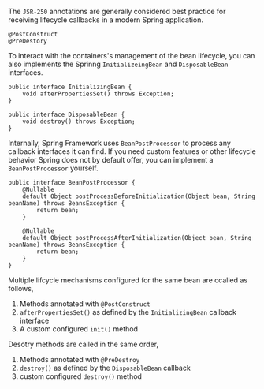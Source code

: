 The ``JSR-250`` annotations are generally considered best practice for receiving lifecycle callbacks in a modern Spring application.
```
@PostConstruct
@PreDestory
```

To interact with the containers's management of the bean lifecycle, you can also implements the Sprinng ``InitializeingBean`` and ``DisposableBean`` interfaces.

```
public interface InitializingBean {
    void afterPropertiesSet() throws Exception;
}
```

```
public interface DisposableBean {
    void destroy() throws Exception;
}
```
Internally, Spring Framework uses ``BeanPostProcessor`` to process any callback interfaces it can find. If you need custom features or other lifecycle behavior Spring does not by default offer, you can implement a ``BeanPostProcessor`` yourself.
```
public interface BeanPostProcessor {
    @Nullable
    default Object postProcessBeforeInitialization(Object bean, String beanName) throws BeansException {
        return bean;
    }

    @Nullable
    default Object postProcessAfterInitialization(Object bean, String beanName) throws BeansException {
        return bean;
    }
}
```

Multiple lifcycle mechanisms configured for the same bean are ccalled as follows,
1) Methods annotated with ``@PostConstruct``
2) ``afterPropertiesSet()`` as defined by the ``InitializingBean`` callback interface
3) A custom configured ``init()`` method

Desotry methods are called in the same order,
1) Methods annotated with ``@PreDestroy``
2) ``destroy()`` as defined by the ``DisposableBean`` callback
3) custom configured ``destroy()`` method
